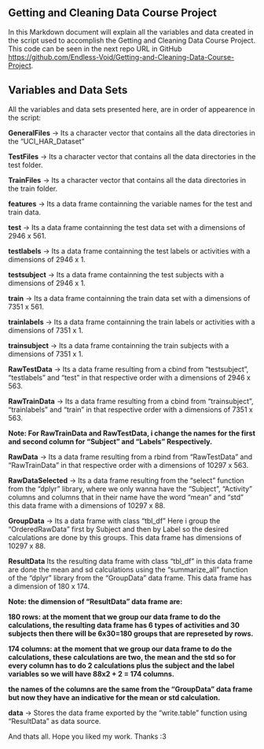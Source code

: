 Getting and Cleaning Data Course Project
----------------------------------------

In this Markdown document will explain all the variables and data
created in the script used to accomplish the Getting and Cleaning Data
Course Project. This code can be seen in the next repo URL in GitHub
<a href="https://github.com/Endless-Void/Getting-and-Cleaning-Data-Course-Project" class="uri">https://github.com/Endless-Void/Getting-and-Cleaning-Data-Course-Project</a>.

Variables and Data Sets
-----------------------

All the variables and data sets presented here, are in order of
appearence in the script:

**GeneralFiles** -&gt; Its a character vector that contains all the data
directories in the “UCI\_HAR\_Dataset”

**TestFiles** -&gt; Its a character vector that contains all the data
directories in the test folder.

**TrainFiles** -&gt; Its a character vector that contains all the data
directories in the train folder.

**features** -&gt; Its a data frame containning the variable names for
the test and train data.

**test** -&gt; Its a data frame containning the test data set with a
dimensions of 2946 x 561.

**testlabels** -&gt; Its a data frame containning the test labels or
activities with a dimensions of 2946 x 1.

**testsubject** -&gt; Its a data frame containning the test subjects
with a dimensions of 2946 x 1.

**train** -&gt; Its a data frame containning the train data set with a
dimensions of 7351 x 561.

**trainlabels** -&gt; Its a data frame containning the train labels or
activities with a dimensions of 7351 x 1.

**trainsubject** -&gt; Its a data frame containning the train subjects
with a dimensions of 7351 x 1.

**RawTestData** -&gt; Its a data frame resulting from a cbind from
“testsubject”, “testlabels” and “test” in that respective order with a
dimensions of 2946 x 563.

**RawTrainData** -&gt; Its a data frame resulting from a cbind from
“trainsubject”, “trainlabels” and “train” in that respective order with
a dimensions of 7351 x 563.

**Note: For RawTrainData and RawTestData, i change the names for the
first and second column for “Subject” and “Labels” Respectively.**

**RawData** -&gt; Its a data frame resulting from a rbind from
“RawTestData” and “RawTrainData” in that respective order with a
dimensions of 10297 x 563.

**RawDataSelected** -&gt; Its a data frame resulting from the “select”
function from the “dplyr” library, where we only wanna have the
“Subject”, “Activity” columns and columns that in their name have the
word “mean” and “std” this data frame with a dimensions of 10297 x 88.

**GroupData** -&gt; Its a data frame with class “tbl\_df” Here i group
the “OrderedRawData” first by Subject and then by Label so the desired
calculations are done by this groups. This data frame has dimensions of
10297 x 88.

**ResultData** Its the resulting data frame with class “tbl\_df” in this
data frame are done the mean and sd calculations using the
“summarize\_all” function of the “dplyr” library from the “GroupData”
data frame. This data frame has a dimension of 180 x 174.

**Note: the dimension of “ResultData” data frame are:**

**180 rows: at the moment that we group our data frame to do the
calculations, the resulting data frame has 6 types of activities and 30
subjects then there will be 6x30=180 groups that are represeted by
rows.**

**174 columns: at the moment that we group our data frame to do the
calculations, these calculations are two, the mean and the std so for
every column has to do 2 calculations plus the subject and the label
variables so we will have 88x2 + 2 = 174 columns.**

**the names of the columns are the same from the “GroupData” data frame
but now they have an indicative for the mean or std calculation.**

**data** -&gt; Stores the data frame exported by the “write.table”
function using “ResultData” as data source.

And thats all. Hope you liked my work. Thanks :3

